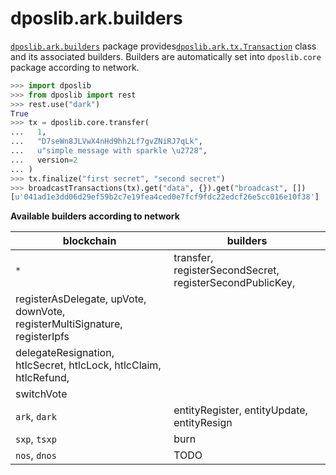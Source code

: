 <a id="dposlib.ark.builders"></a>

# dposlib.ark.builders

[`dposlib.ark.builders`](builders.md#dposlib.ark.builders) package
provides[`dposlib.ark.tx.Transaction`](../tx.md#dposlib.ark.tx.Transaction)
class and its associated builders. Builders are automatically set into
`dposlib.core` package according to network.

```python
>>> import dposlib
>>> from dposlib import rest
>>> rest.use("dark")
True
>>> tx = dposlib.core.transfer(
...   1,
...   "D7seWn8JLVwX4nHd9hh2Lf7gvZNiRJ7qLk",
...   u"simple message with sparkle \u2728",
...   version=2
... )
>>> tx.finalize("first secret", "second secret")
>>> broadcastTransactions(tx).get("data", {}).get("broadcast", [])
[u'041ad1e3dd06d29ef59b2c7e19fea4ced0e7fcf9fdc22edcf26e5cc016e10f38']
```

__Available builders according to network__


blockchain|builders
-|-
`*`|transfer, registerSecondSecret, registerSecondPublicKey, 
   |registerAsDelegate, upVote, downVote, registerMultiSignature, registerIpfs
   |delegateResignation, htlcSecret, htlcLock, htlcClaim, htlcRefund,
   |switchVote
`ark`, `dark`|entityRegister, entityUpdate, entityResign
`sxp`, `tsxp`|burn
`nos`, `dnos`|TODO

